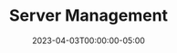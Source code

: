 ---
title: "Server Management"
heading: "Server Management"
description: "Describes the server manager and server state modules"
date: 2023-04-03T00:00:00-05:00
weight: 1
aliases:
  - /contribute/desktop/architecture/common/server-management
---